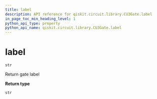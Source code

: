 ```yaml
---
title: label
description: API reference for qiskit.circuit.library.CU3Gate.label
in_page_toc_min_heading_level: 1
python_api_type: property
python_api_name: qiskit.circuit.library.CU3Gate.label
---
```


# label

<span id="qiskit.circuit.library.CU3Gate.label" />

`str`

Return gate label

**Return type**

`str`

